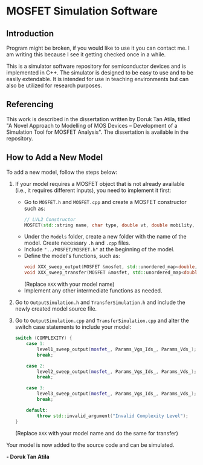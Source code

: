 # MOSFET Simulation Software

## Introduction

Program might be broken, if you would like to use it you can contact me. I am writing this because I see it getting checked once in a while.

This is a simulator software repository for semiconductor devices and is implemented in C++. The simulator is designed to be easy to use and to be easily extendable. It is intended for use in teaching environments but can also be utilized for research purposes.

## Referencing

This work is described in the dissertation written by Doruk Tan Atila, titled "A Novel Approach to Modelling of MOS Devices – Development of a Simulation Tool for MOSFET Analysis". The dissertation is available in the repository.

## How to Add a New Model

To add a new model, follow the steps below:

1. If your model requires a MOSFET object that is not already available (i.e., it requires different inputs), you need to implement it first:
    - Go to `MOSFET.h` and `MOSFET.cpp` and create a MOSFET constructor such as:
        ```cpp
        // LVL2 Constructor
        MOSFET(std::string name, char type, double vt, double mobility, double cox, double w, double l, double lambda);
        ```
    - Under the `Models` folder, create a new folder with the name of the model. Create necessary `.h` and `.cpp` files.
    - Include `"../MOSFET/MOSFET.h"` at the beginning of the model.
    - Define the model's functions, such as:
        ```cpp
        void XXX_sweep_output(MOSFET &mosfet, std::unordered_map<double, std::vector<double>>& Vgs_Ids_vector, std::vector<double> Vds_vector);
        void XXX_sweep_transfer(MOSFET &mosfet, std::unordered_map<double, std::vector<double>>& Vgs_Ids_vector, std::vector<double> Vds_vector);
        ```
        (Replace `XXX` with your model name)
    - Implement any other intermediate functions as needed.

2. Go to `OutputSimulation.h` and `TransferSimulation.h` and include the newly created model source file.

3. Go to `OutputSimulation.cpp` and `TransferSimulation.cpp` and alter the switch case statements to include your model:
    ```cpp
    switch (COMPLEXITY) {
        case 1:
            level1_sweep_output(mosfet_, Params_Vgs_Ids_, Params_Vds_);
            break;

        case 2:
            level2_sweep_output(mosfet_, Params_Vgs_Ids_, Params_Vds_);
            break;

        case 3:
            level3_sweep_output(mosfet_, Params_Vgs_Ids_, Params_Vds_);
            break;

        default:
            throw std::invalid_argument("Invalid Complexity Level");
    }
    ```
    (Replace `XXX` with your model name and do the same for transfer)

Your model is now added to the source code and can be simulated.

**- Doruk Tan Atila**
